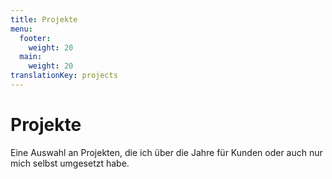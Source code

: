 ```yaml
---
title: Projekte
menu:
  footer:
    weight: 20
  main:
    weight: 20
translationKey: projects
---
```


# Projekte

Eine Auswahl an Projekten, die ich über die Jahre für Kunden oder auch nur mich selbst umgesetzt habe.
